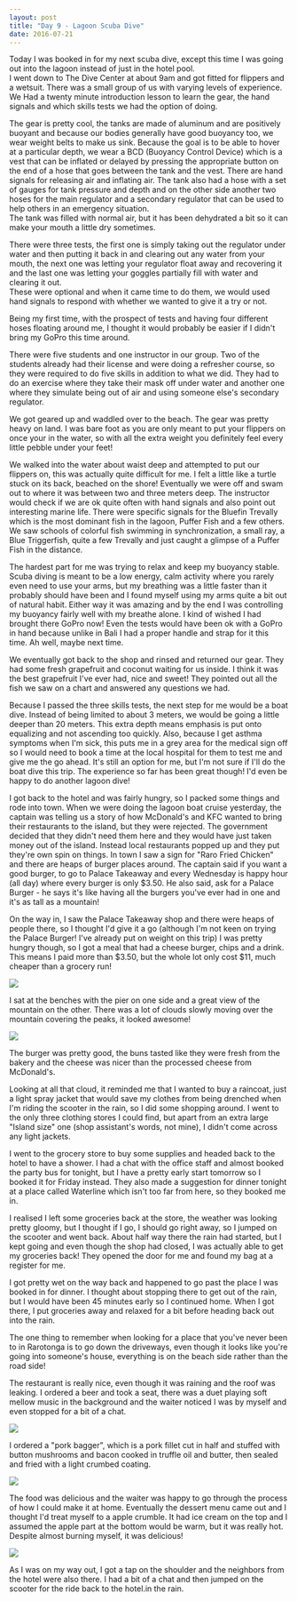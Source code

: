 ```yaml
---
layout: post
title: "Day 9 - Lagoon Scuba Dive"
date: 2016-07-21
---
```


Today I was booked in for my next scuba dive, except this time I was going out
into the lagoon instead of just in the hotel pool.  
I went down to The Dive Center at about 9am and got fitted for flippers and a
wetsuit. There was a small group of us with varying levels of experience. We Had
a twenty minute introduction lesson to learn the gear, the hand signals and
which skills tests we had the option of doing.

The gear is pretty cool, the tanks are made of aluminum and are positively
buoyant and because our bodies generally have good buoyancy too, we wear weight
belts to make us sink. Because the goal is to be able to hover at a particular
depth, we wear a BCD (Buoyancy Control Device) which is a vest that can be
inflated or delayed by pressing the appropriate button on the end of a hose that
goes between the tank and the vest. There are hand signals for releasing air and
inflating air. The tank also had a hose with a set of gauges for tank pressure
and depth and on the other side another two hoses for the main regulator and a
secondary regulator that can be used to help others in an emergency situation.  
The tank was filled with normal air, but it has been dehydrated a bit so it can
make your mouth a little dry sometimes.

There were three tests, the first one is simply taking out the regulator under
water and then putting it back in and clearing out any water from your mouth,
the next one was letting your regulator float away and recovering it and the
last one was letting your goggles partially fill with water and clearing it out.  
These were optional and when it came time to do them, we would used hand signals
to respond with whether we wanted to give it a try or not.

Being my first time, with the prospect of tests and having four different hoses
floating around me, I thought it would probably be easier if I didn't bring my
GoPro this time around.

There were five students and one instructor in our group. Two of the students
already had their license and were doing a refresher course, so they were
required to do five skills in addition to what we did. They had to do an
exercise where they take their mask off under water and another one where they
simulate being out of air and using someone else's secondary regulator.

We got geared up and waddled over to the beach. The gear was pretty heavy on
land. I was bare foot as you are only meant to put your flippers on once your in
the water, so with all the extra weight you definitely feel every little pebble
under your feet!

We walked into the water about waist deep and attempted to put our flippers on,
this was actually quite difficult for me. I felt a little like a turtle stuck on
its back, beached on the shore! Eventually we were off and swam out to where it
was between two and three meters deep. The instructor would check if we are ok
quite often with hand signals and also point out interesting marine life. There
were specific signals for the Bluefin Trevally which is the most dominant fish
in the lagoon, Puffer Fish and a few others. We saw schools of colorful fish
swimming in synchronization, a small ray, a Blue Triggerfish, quite a few
Trevally and just caught a glimpse of a Puffer Fish in the distance.

The hardest part for me was trying to relax and keep my buoyancy stable. Scuba
diving is meant to be a low energy, calm activity where you rarely even need to
use your arms, but my breathing was a little faster than it probably should have
been and I found myself using my arms quite a bit out of natural habit. Either
way it was amazing and by the end I was controlling my buoyancy fairly well with
my breathe alone. I kind of wished I had brought there GoPro now! Even the tests
would have been ok with a GoPro in hand because unlike in Bali I had a proper
handle and strap for it this time. Ah well, maybe next time.

We eventually got back to the shop and rinsed and returned our gear. They had
some fresh grapefruit and coconut waiting for us inside. I think it was the best
grapefruit I've ever had, nice and sweet! They pointed out all the fish we saw
on a chart and answered any questions we had.

Because I passed the three skills tests, the next step for me would be a boat
dive. Instead of being limited to about 3 meters, we would be going a little
deeper than 20 meters. This extra depth means emphasis is put onto equalizing
and not ascending too quickly. Also, because I get asthma symptoms when I'm
sick, this puts me in a grey area for the medical sign off so I would need to
book a time at the local hospital for them to test me and give me the go ahead.
It's still an option for me, but I'm not sure if I'll do the boat dive this
trip. The experience so far has been great though! I'd even be happy to do
another lagoon dive!

I got back to the hotel and was fairly hungry, so I packed some things and rode
into town. When we were doing the lagoon boat cruise yesterday, the captain was
telling us a story of how McDonald's and KFC wanted to bring their restaurants
to the island, but they were rejected. The government decided that they didn't
need them here and they would have just taken money out of the island. Instead
local restaurants popped up and they put they're own spin on things. In town I
saw a sign for "Raro Fried Chicken" and there are heaps of burger places around.
The captain said if you want a good burger, to go to Palace Takeaway and every
Wednesday is happy hour (all day) where every burger is only $3.50. He also
said, ask for a Palace Burger - he says it's like having all the burgers you've
ever had in one and it's as tall as a mountain!

On the way in, I saw the Palace Takeaway shop and there were heaps of people
there, so I thought I'd give it a go (although I'm not keen on trying the Palace
Burger! I've already put on weight on this trip) I was pretty hungry though, so
I got a meal that had a cheese burger, chips and a drink. This means I paid more
than $3.50, but the whole lot only cost $11, much cheaper than a grocery run!

<img src="https://res.cloudinary.com/stevenocchipinti/image/upload/f_auto,w_1600/2016-cook-islands/day-09-palace-burger_il1mt8.jpg" />

I sat at the benches with the pier on one side and a great view of the mountain
on the other. There was a lot of clouds slowly moving over the mountain covering
the peaks, it looked awesome!

<img src="https://res.cloudinary.com/stevenocchipinti/image/upload/f_auto,w_1600/2016-cook-islands/day-09-mountain_koh7pn.jpg" />

The burger was pretty good, the buns tasted like they were fresh from the bakery
and the cheese was nicer than the processed cheese from McDonald's.

Looking at all that cloud, it reminded me that I wanted to buy a raincoat, just
a light spray jacket that would save my clothes from being drenched when I'm
riding the scooter in the rain, so I did some shopping around. I went to the
only three clothing stores I could find, but apart from an extra large "Island
size" one (shop assistant's words, not mine), I didn't come across any light
jackets.

I went to the grocery store to buy some supplies and headed back to the hotel to
have a shower. I had a chat with the office staff and almost booked the party
bus for tonight, but I have a pretty early start tomorrow so I booked it for
Friday instead. They also made a suggestion for dinner tonight at a place called
Waterline which isn't too far from here, so they booked me in.

I realised I left some groceries back at the store, the weather was looking
pretty gloomy, but I thought if I go, I should go right away, so I jumped on the
scooter and went back. About half way there the rain had started, but I kept
going and even though the shop had closed, I was actually able to get my
groceries back! They opened the door for me and found my bag at a register for
me.

I got pretty wet on the way back and happened to go past the place I was booked
in for dinner. I thought about stopping there to get out of the rain, but I
would have been 45 minutes early so I continued home. When I got there, I put
groceries away and relaxed for a bit before heading back out into the rain.

The one thing to remember when looking for a place that you've never been to in
Rarotonga is to go down the driveways, even though it looks like you're going
into someone's house, everything is on the beach side rather than the road side!

The restaurant is really nice, even though it was raining and the roof was
leaking. I ordered a beer and took a seat, there was a duet playing soft mellow
music in the background and the waiter noticed I was by myself and even stopped
for a bit of a chat.

<img src="https://res.cloudinary.com/stevenocchipinti/image/upload/f_auto,w_1600/2016-cook-islands/day-09-band_sxg2rm.jpg" />

I ordered a "pork bagger", which is a pork fillet cut in half and stuffed with
button mushrooms and bacon cooked in truffle oil and butter, then sealed and
fried with a light crumbed coating.

<img src="https://res.cloudinary.com/stevenocchipinti/image/upload/f_auto,w_1600/2016-cook-islands/day-09-dinner_mgvl4s.jpg" />

The food was delicious and the waiter was happy to go through the process of how
I could make it at home. Eventually the dessert menu came out and I thought I'd
treat myself to a apple crumble. It had ice cream on the top and I assumed the
apple part at the bottom would be warm, but it was really hot. Despite almost
burning myself, it was delicious!

<img src="https://res.cloudinary.com/stevenocchipinti/image/upload/f_auto,w_1600/2016-cook-islands/day-09-dessert_weuj06.jpg" />

As I was on my way out, I got a tap on the shoulder and the neighbors from the
hotel were also there. I had a bit of a chat and then jumped on the scooter for
the ride back to the hotel.in the rain.
